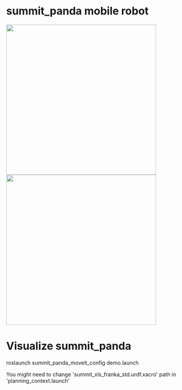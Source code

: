 # summit_panda mobile robot
<img src = "https://github.com/jeonsuhyun/summit_xls/assets/84551536/db314c2d-84c9-41ba-b8b0-53123b2d95c5.png" width="400" height="400"/> 
<img src = "https://github.com/jeonsuhyun/summit_xls/assets/84551536/a3cedc43-80dd-49fa-991f-f6ccad3444ce.png" width="400" height="400"/>

# Visualize summit_panda
roslaunch summit_panda_moveit_config demo.launch

You might need to change 'summit_xls_franka_std.urdf.xacro' path in 'planning_context.launch' 
